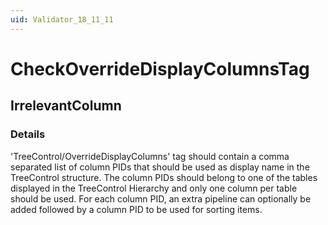 ```yaml
---
uid: Validator_18_11_11
---
```


# CheckOverrideDisplayColumnsTag

## IrrelevantColumn

<!-- Description, Properties, ... sections are auto-generated. -->
<!-- REPLACE ME AUTO-GENERATION -->

### Details

'TreeControl/OverrideDisplayColumns' tag should contain a comma separated list of column PIDs that should be used as display name in the TreeControl structure.
The column PIDs should belong to one of the tables displayed in the TreeControl Hierarchy and only one column per table should be used.
For each column PID, an extra pipeline can optionally be added followed by a column PID to be used for sorting items.

<!-- Uncomment to add example code -->
<!--### Example code-->
